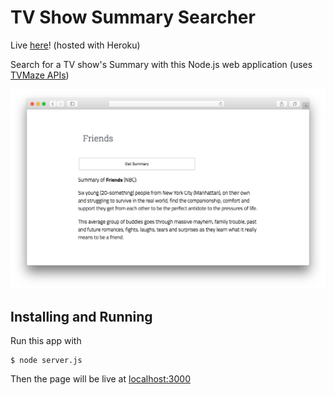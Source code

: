 # TV Show Summary Searcher 

Live [here](https://tv-summary-searcher.herokuapp.com/)! (hosted with Heroku)

Search for a TV show's Summary with this Node.js web application (uses [TVMaze APIs](http://www.tvmaze.com/api))

[![](./screenshot/screenshot-friends.png)](https://tv-summary-searcher.herokuapp.com/)

## Installing and Running 
Run this app with 
```
$ node server.js 
```
Then the page will be live at [localhost:3000](http://localhost:3000/)
